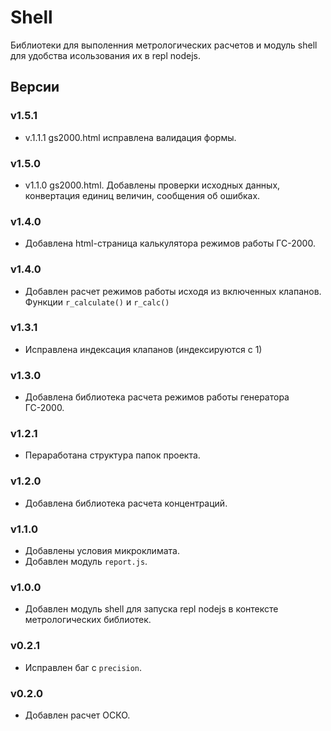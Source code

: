 # Shell 
Библиотеки для выполенния метрологических расчетов и модуль shell
для удобства исользования их в repl nodejs.

## Версии

### v1.5.1
* v.1.1.1 gs2000.html исправлена валидация формы.

### v1.5.0
* v1.1.0 gs2000.html. Добавлены проверки исходных данных, конвертация единиц
величин, сообщения об ошибках.

### v1.4.0
* Добавлена html-страница калькулятора режимов работы ГС-2000.

### v1.4.0
* Добавлен расчет режимов работы исходя из включенных клапанов.
Функции `r_calculate()` и `r_calc()`

### v1.3.1
* Исправлена индексация клапанов (индексируются с 1)

### v1.3.0
* Добавлена библиотека расчета режимов работы генератора ГС-2000.

### v1.2.1
* Пераработана структура папок проекта.

### v1.2.0
* Добавлена библиотека расчета концентраций.

### v1.1.0
* Добавлены условия микроклимата.
* Добавлен модуль `report.js`.

### v1.0.0
* Добавлен модуль shell для запуска repl nodejs в контексте метрологических 
библиотек.

### v0.2.1
* Исправлен баг с `precision`.

### v0.2.0
* Добавлен расчет ОСКО.

